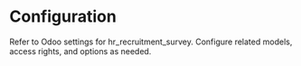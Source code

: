 # Configuration

Refer to Odoo settings for hr_recruitment_survey. Configure related models, access rights, and options as needed.
